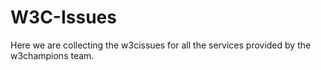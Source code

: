 # W3C-Issues
Here we are collecting the w3cissues for all the services provided by the w3champions team.
